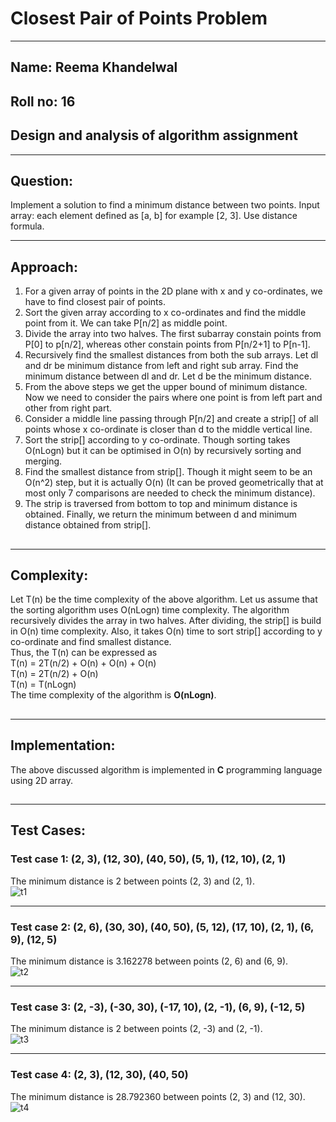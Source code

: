 # Closest Pair of Points Problem 
***
## Name: Reema Khandelwal
## Roll no: 16
## Design  and analysis of algorithm assignment
***
## Question:
Implement a solution to find a minimum distance between two points. Input array: each element defined as [a, b] for example [2, 3]. Use distance formula.
***
## Approach:
1. For a given array of points in the 2D plane with x and y co-ordinates, we have to find closest pair of points.
2. Sort the given array according to x co-ordinates and find the middle point from it. We can take P[n/2] as middle point. 
3. Divide the array into two halves. The first subarray constain points from P[0] to p[n/2], whereas other constain points from P[n/2+1] to P[n-1].
4. Recursively find the smallest distances from both the sub arrays. Let dl and dr be minimum distance from left and right sub array. Find the minimum distance between dl and dr. Let d be the minimum distance.
5. From the above steps we get the upper bound of minimum distance. Now we need to consider the pairs where one point is from left part and other from right part.
6. Consider a middle line passing through P[n/2] and create a strip[] of all points whose x co-ordinate is closer than d to the middle vertical line.
7. Sort the strip[] according to y co-ordinate. Though sorting takes O(nLogn) but it can be optimised in O(n) by recursively sorting and merging.
8. Find the smallest distance from strip[]. Though it might seem to be an O(n^2) step, but it is actually O(n) (It can be proved geometrically that at most only 7 comparisons are needed to check the minimum distance).
9. The strip is traversed from bottom to top and minimum distance is obtained. Finally, we return the minimum between d and minimum distance obtained from strip[].
##
***
## Complexity:
Let T(n) be the time complexity of the above algorithm. Let us assume that the sorting algorithm uses O(nLogn) time complexity. The algorithm recursively divides the array in two halves. After dividing, the strip[] is build in O(n) time complexity. Also, it takes O(n) time to sort strip[] according to y co-ordinate and find smallest distance.  
Thus, the T(n) can be expressed as  
T(n) = 2T(n/2) + O(n) + O(n) + O(n)  
T(n) = 2T(n/2) + O(n)  
T(n) = T(nLogn)   
The time complexity of the algorithm is **O(nLogn)**.
##
***
## Implementation:
The above discussed algorithm is implemented in **C** programming language using 2D array.
##
***
## Test Cases:

### Test case 1: (2, 3), (12, 30), (40, 50), (5, 1), (12, 10), (2, 1)  
The minimum distance is 2 between points (2, 3) and (2, 1).  
![t1](https://user-images.githubusercontent.com/94159340/191347324-c55cd7e5-83a7-4756-9581-c139f9c5e3d0.png)
***

### Test case 2: (2, 6), (30, 30), (40, 50), (5, 12), (17, 10), (2, 1), (6, 9), (12, 5)  
The minimum distance is 3.162278 between points (2, 6) and (6, 9).  
![t2](https://user-images.githubusercontent.com/94159340/191347716-9b06976e-be6f-49eb-9c81-c93d37ff3340.png)
***

### Test case 3: (2, -3), (-30, 30), (-17, 10), (2, -1), (6, 9), (-12, 5)  
The minimum distance is 2 between points (2, -3) and (2, -1).  
![t3](https://user-images.githubusercontent.com/94159340/191347761-15188d0c-b9e1-481f-80f5-0ac7fde68ce3.png)
***

### Test case 4: (2, 3), (12, 30), (40, 50)  
The minimum distance is 28.792360 between points (2, 3) and (12, 30).  
![t4](https://user-images.githubusercontent.com/94159340/191420875-9a328b6f-5629-4518-a60c-ced34db40b51.png)

